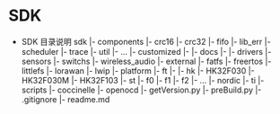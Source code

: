 # SDK

* SDK 目录说明
    sdk
     |- components
        |- crc16
        |- crc32
        |- fifo
        |- lib_err
        |- scheduler
        |- trace
        |- util
        |- ...
     |- customized
        |- 
     |- docs
        |-
     |- drivers
        |- sensors
        |- switchs
        |- wireless_audio
     |- external
        |- fatfs
        |- freertos
        |- littlefs
        |- lorawan
        |- lwip
     |- platform
        |- ft
            |- 
        |- hk
            |- HK32F030
            |- HK32F030M
            |- HK32F103
        |- st
            |- f0
            |- f1
            |- f2
            |- ...
        |- nordic
        |- ti
     |- scripts
        |- coccinelle
        |- openocd
        |- getVersion.py
        |- preBuild.py
     |- .gitignore
     |- readme.md




